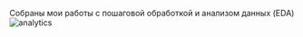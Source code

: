 Собраны мои работы с  пошаговой обработкой и анализом данных (EDA)
![analytics](https://user-images.githubusercontent.com/115698180/205716610-531462a4-be5f-49a3-8a2f-5342e19977c2.png)
